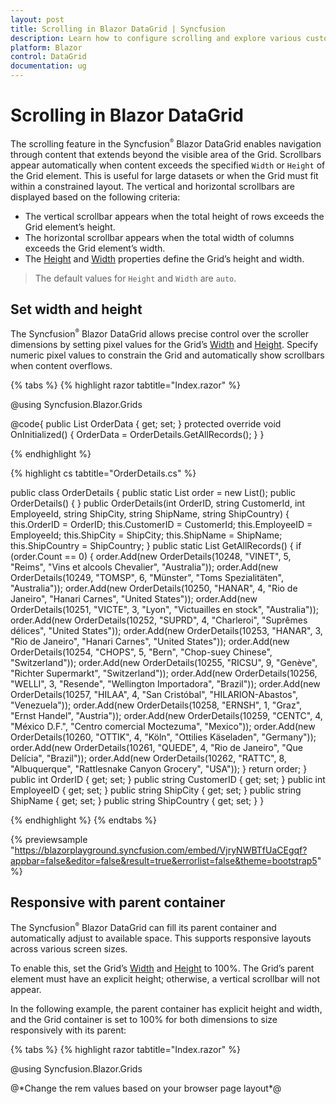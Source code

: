 ```yaml
---
layout: post
title: Scrolling in Blazor DataGrid | Syncfusion
description: Learn how to configure scrolling and explore various customization options in the Syncfusion Blazor DataGrid component for enhanced user experience.
platform: Blazor
control: DataGrid
documentation: ug
---
```


# Scrolling in Blazor DataGrid

The scrolling feature in the Syncfusion<sup style="font-size:70%">&reg;</sup> Blazor DataGrid enables navigation through content that extends beyond the visible area of the Grid. Scrollbars appear automatically when content exceeds the specified `Width` or `Height` of the Grid element. This is useful for large datasets or when the Grid must fit within a constrained layout. The vertical and horizontal scrollbars are displayed based on the following criteria:

* The vertical scrollbar appears when the total height of rows exceeds the Grid element’s height.
* The horizontal scrollbar appears when the total width of columns exceeds the Grid element’s width.
* The [Height](https://help.syncfusion.com/cr/blazor/Syncfusion.Blazor.Grids.SfGrid-1.html#Syncfusion_Blazor_Grids_SfGrid_1_Height) and [Width](https://help.syncfusion.com/cr/blazor/Syncfusion.Blazor.Grids.SfGrid-1.html#Syncfusion_Blazor_Grids_SfGrid_1_Width) properties define the Grid’s height and width.

> The default values for `Height` and `Width` are `auto`.

## Set width and height

The Syncfusion<sup style="font-size:70%">&reg;</sup> Blazor DataGrid allows precise control over the scroller dimensions by setting pixel values for the Grid’s [Width](https://help.syncfusion.com/cr/blazor/Syncfusion.Blazor.Grids.SfGrid-1.html#Syncfusion_Blazor_Grids_SfGrid_1_Width) and [Height](https://help.syncfusion.com/cr/blazor/Syncfusion.Blazor.Grids.SfGrid-1.html#Syncfusion_Blazor_Grids_SfGrid_1_Height). Specify numeric pixel values to constrain the Grid and automatically show scrollbars when content overflows.

{% tabs %}
{% highlight razor tabtitle="Index.razor" %}

@using Syncfusion.Blazor.Grids

<SfGrid DataSource="@OrderData" Height="315" Width="400">
    <GridColumns>
        <GridColumn Field=@nameof(OrderDetails.OrderID) HeaderText="Order ID" TextAlign="TextAlign.Right" Width="120"></GridColumn>
        <GridColumn Field=@nameof(OrderDetails.CustomerID) HeaderText="Customer ID" Width="150"></GridColumn>
        <GridColumn Field=@nameof(OrderDetails.EmployeeID) HeaderText="Employee ID" TextAlign="TextAlign.Right" Width="130"></GridColumn>
        <GridColumn Field=@nameof(OrderDetails.ShipCity) HeaderText="Ship City" Width="120"></GridColumn>
        <GridColumn Field=@nameof(OrderDetails.ShipCountry) HeaderText="Ship Country" Width="150"></GridColumn>
        <GridColumn Field=@nameof(OrderDetails.ShipName) HeaderText="Ship Name" Width="150"></GridColumn>
    </GridColumns>
</SfGrid>

@code{
    public List<OrderDetails> OrderData { get; set; }
    protected override void OnInitialized()
    {
        OrderData = OrderDetails.GetAllRecords();
    }
}

{% endhighlight %}

{% highlight cs tabtitle="OrderDetails.cs" %}

public class OrderDetails
{
    public static List<OrderDetails> order = new List<OrderDetails>();
    public OrderDetails() { }
    public OrderDetails(int OrderID, string CustomerId, int EmployeeId, string ShipCity, string ShipName, string ShipCountry)
    {
        this.OrderID = OrderID;
        this.CustomerID = CustomerId;
        this.EmployeeID = EmployeeId;
        this.ShipCity = ShipCity;
        this.ShipName = ShipName;
        this.ShipCountry = ShipCountry;
    }
    public static List<OrderDetails> GetAllRecords()
    {
        if (order.Count == 0)
        {
            order.Add(new OrderDetails(10248, "VINET", 5, "Reims", "Vins et alcools Chevalier", "Australia"));
            order.Add(new OrderDetails(10249, "TOMSP", 6, "Münster", "Toms Spezialitäten", "Australia"));
            order.Add(new OrderDetails(10250, "HANAR", 4, "Rio de Janeiro", "Hanari Carnes", "United States"));
            order.Add(new OrderDetails(10251, "VICTE", 3, "Lyon", "Victuailles en stock", "Australia"));
            order.Add(new OrderDetails(10252, "SUPRD", 4, "Charleroi", "Suprêmes délices", "United States"));
            order.Add(new OrderDetails(10253, "HANAR", 3, "Rio de Janeiro", "Hanari Carnes", "United States"));
            order.Add(new OrderDetails(10254, "CHOPS", 5, "Bern", "Chop-suey Chinese", "Switzerland"));
            order.Add(new OrderDetails(10255, "RICSU", 9, "Genève", "Richter Supermarkt", "Switzerland"));
            order.Add(new OrderDetails(10256, "WELLI", 3, "Resende", "Wellington Importadora", "Brazil"));
            order.Add(new OrderDetails(10257, "HILAA", 4, "San Cristóbal", "HILARION-Abastos", "Venezuela"));
            order.Add(new OrderDetails(10258, "ERNSH", 1, "Graz", "Ernst Handel", "Austria"));
            order.Add(new OrderDetails(10259, "CENTC", 4, "México D.F.", "Centro comercial Moctezuma", "Mexico"));
            order.Add(new OrderDetails(10260, "OTTIK", 4, "Köln", "Ottilies Käseladen", "Germany"));
            order.Add(new OrderDetails(10261, "QUEDE", 4, "Rio de Janeiro", "Que Delícia", "Brazil"));
            order.Add(new OrderDetails(10262, "RATTC", 8, "Albuquerque", "Rattlesnake Canyon Grocery", "USA"));
        }
        return order;
    }
    public int OrderID { get; set; }
    public string CustomerID { get; set; }
    public int EmployeeID { get; set; }
    public string ShipCity { get; set; }
    public string ShipName { get; set; }
    public string ShipCountry { get; set; }
}

{% endhighlight %}
{% endtabs %}

{% previewsample "https://blazorplayground.syncfusion.com/embed/VjryNWBTfUaCEgqf?appbar=false&editor=false&result=true&errorlist=false&theme=bootstrap5" %}

## Responsive with parent container

The Syncfusion<sup style="font-size:70%">&reg;</sup> Blazor DataGrid can fill its parent container and automatically adjust to available space. This supports responsive layouts across various screen sizes.

To enable this, set the Grid’s [Width](https://help.syncfusion.com/cr/blazor/Syncfusion.Blazor.Grids.SfGrid-1.html#Syncfusion_Blazor_Grids_SfGrid_1_Width) and [Height](https://help.syncfusion.com/cr/blazor/Syncfusion.Blazor.Grids.SfGrid-1.html#Syncfusion_Blazor_Grids_SfGrid_1_Height) to 100%. The Grid’s parent element must have an explicit height; otherwise, a vertical scrollbar will not appear.

In the following example, the parent container has explicit height and width, and the Grid container is set to 100% for both dimensions to size responsively with its parent:

{% tabs %}
{% highlight razor tabtitle="Index.razor" %}

@using Syncfusion.Blazor.Grids

<div style="width:calc(100vw - 20rem); height:calc(100vh - 7rem);"> @*Change the rem values based on your browser page layout*@
    <SfGrid DataSource="@LazyLoadData" Height="100%" Width="100%">
        <GridColumns>
            <GridColumn Field=@nameof(LazyLoadDetails.OrderID) HeaderText="Order ID" TextAlign="TextAlign.Right" Width="120"></GridColumn>
            <GridColumn Field=@nameof(LazyLoadDetails.CustomerID) HeaderText="Customer ID" Width="150"></GridColumn>
            <GridColumn Field=@nameof(LazyLoadDetails.Freight) HeaderText="Freight" TextAlign="TextAlign.Right" Width="100"></GridColumn>
            <GridColumn Field=@nameof(LazyLoadDetails.ShipAddress) HeaderText="Ship Address" Width="120"></GridColumn>
        </GridColumns>
    </SfGrid>
</div>

@code{
    public List<LazyLoadDetails> LazyLoadData { get; set; }
    protected override void OnInitialized()
    {
        LazyLoadData = LazyLoadDetails.CreateLazyLoadData();
    }
}

{% endhighlight %}

{% highlight cs tabtitle="LazyLoadDetails.cs" %}

public class LazyLoadDetails
{
    public static List<LazyLoadDetails> CreateLazyLoadData()
    {
        var lazyLoadData = new List<LazyLoadDetails>();
        var customerIds = new[] { "VINET", "TOMSP", "HANAR", "VICTE", "SUPRD", "HANAR", "CHOPS", "RICSU", "WELLI", "HILAA", "ERNSH", "CENTC", "OTTIK", "QUEDE", "RATTC", "FOLKO", "BLONP", "WARTH" };
        var shipAddresses = new[] { "507 - 20th Ave. E.\nApt. 2A", "908 W. Capital Way", "722 Moss Bay Blvd.", "4110 Old Redmond Rd.", "14 Garrett Hill" };
        var freights = new[] { 10, 24, 12, 48, 36, 102, 18 };
        int orderId = 10248;
        var random = new Random();
        for (int i = 0; i < 50; i++)
        {
            lazyLoadData.Add(new LazyLoadDetails
            {
                OrderID = orderId + i,
                CustomerID = customerIds[random.Next(customerIds.Length)],
                ShipAddress = shipAddresses[random.Next(shipAddresses.Length)],
                Freight = freights[random.Next(freights.Length)]
            });
        }
        return lazyLoadData;
    }
    public int OrderID { get; set; }
    public string CustomerID { get; set; }
    public string ShipAddress { get; set; }
    public double Freight { get; set; }
}

{% endhighlight %}
{% endtabs %}

{% previewsample "https://blazorplayground.syncfusion.com/embed/BNLIjMBcAgEnKHGz?appbar=false&editor=false&result=true&errorlist=false&theme=bootstrap5" %}

## Sticky header

The Syncfusion<sup style="font-size:70%">&reg;</sup> Blazor DataGrid can keep column headers visible while scrolling. Enable this by setting [EnableStickyHeader](https://help.syncfusion.com/cr/blazor/Syncfusion.Blazor.Grids.SfGrid-1.html#Syncfusion_Blazor_Grids_SfGrid_1_EnableStickyHeader) to **true**. Sticky headers depend on a scrollable container with an explicit height.

In the demo below, Grid headers remain sticky while scrolling within the Grid’s parent div element.

{% tabs %}
{% highlight razor tabtitle="Index.razor" %}

@using Syncfusion.Blazor.Grids
@using Syncfusion.Blazor.Buttons

<div>
    <label> Enable or Disable Sticky Header</label>
    <SfSwitch ValueChange="Change" TChecked="bool" style="margin-top:5px"></SfSwitch>
</div>
<div style="height:350px; margin-top:5px"> 
    <SfGrid @ref="Grid" DataSource="@LazyLoadData" EnableStickyHeader="@isStickyHeaderEnabled">
        <GridColumns>
            <GridColumn Field=@nameof(LazyLoadDetails.OrderID) HeaderText="Order ID" TextAlign="TextAlign.Right" Width="120"></GridColumn>
            <GridColumn Field=@nameof(LazyLoadDetails.CustomerID) HeaderText="Customer ID" Width="150"></GridColumn>
            <GridColumn Field=@nameof(LazyLoadDetails.Freight) HeaderText="Freight" TextAlign="TextAlign.Right" Width="100"></GridColumn>
            <GridColumn Field=@nameof(LazyLoadDetails.ShipAddress) HeaderText="Ship Address" Width="120"></GridColumn>
        </GridColumns>
    </SfGrid>
</div>

@code{
    private SfGrid<LazyLoadDetails> Grid;
    public List<LazyLoadDetails> LazyLoadData { get; set; }
    protected override void OnInitialized()
    {
        LazyLoadData = LazyLoadDetails.CreateLazyLoadData();
    }
    public bool isStickyHeaderEnabled;
    private void Change(Syncfusion.Blazor.Buttons.ChangeEventArgs<bool> args)
    {
        isStickyHeaderEnabled = args.Checked;
        Grid.Refresh();
    }
}

{% endhighlight %}

{% highlight cs tabtitle="LazyLoadDetails.cs" %}

public class LazyLoadDetails
{
    public static List<LazyLoadDetails> CreateLazyLoadData()
    {
        var lazyLoadData = new List<LazyLoadDetails>();
        var customerIds = new[] { "VINET", "TOMSP", "HANAR", "VICTE", "SUPRD", "HANAR", "CHOPS", "RICSU", "WELLI", "HILAA", "ERNSH", "CENTC", "OTTIK", "QUEDE", "RATTC", "FOLKO", "BLONP", "WARTH" };
        var shipAddresses = new[] { "507 - 20th Ave. E.\nApt. 2A", "908 W. Capital Way", "722 Moss Bay Blvd.", "4110 Old Redmond Rd.", "14 Garrett Hill" };
        var freights = new[] { 10, 24, 12, 48, 36, 102, 18 };
        int orderId = 10248;
        var random = new Random();
        for (int i = 0; i < 50; i++)
        {
            lazyLoadData.Add(new LazyLoadDetails
            {
                OrderID = orderId + i,
                CustomerID = customerIds[random.Next(customerIds.Length)],
                ShipAddress = shipAddresses[random.Next(shipAddresses.Length)],
                Freight = freights[random.Next(freights.Length)]
            });
        }
        return lazyLoadData;
    }
    public int OrderID { get; set; }
    public string CustomerID { get; set; }
    public string ShipAddress { get; set; }
    public double Freight { get; set; }
}

{% endhighlight %}
{% endtabs %}

{% previewsample "https://blazorplayground.syncfusion.com/embed/BtLIZfLlyiVvXGhD?appbar=false&editor=false&result=true&errorlist=false&theme=bootstrap5" %}

## Scroll to selected row

The Syncfusion<sup style="font-size:70%">&reg;</sup> Blazor DataGrid can scroll content to bring a selected row into view. Use [ScrollIntoViewAsync](https://help.syncfusion.com/cr/blazor/Syncfusion.Blazor.Grids.SfGrid-1.html#Syncfusion_Blazor_Grids_SfGrid_1_ScrollIntoViewAsync_System_Int32_System_Int32_System_Int32_) by passing a row index (or the appropriate overload parameters) to align the selection in the viewport.

The following example demonstrates scrolling to a selected row by passing the selected row index to `ScrollIntoViewAsync`:

{% tabs %}
{% highlight razor tabtitle="Index.razor" %}

@using Syncfusion.Blazor.Grids
@using Syncfusion.Blazor.DropDowns

<div>
    <label style="padding: 30px 2px 0 0">Select row index:</label>
    <SfDropDownList TValue="string" TItem="Rows" Placeholder="Select count" Width="220px" DataSource="DropDownData" @bind-Value="SelectedValue">
        <DropDownListFieldSettings Text="Text" Value="Value"></DropDownListFieldSettings>
        <DropDownListEvents ValueChange="ValueChanged" TValue="string" TItem="Rows"></DropDownListEvents>
    </SfDropDownList>
</div>
<div style="height:350px; margin-top:5px">
    <SfGrid @ref="Grid" DataSource="@LazyLoadData" Height="315" Width="100%">
        <GridEvents RowSelected="RowselectedHandler" TValue="LazyLoadDetails"></GridEvents>
        <GridColumns>
            <GridColumn Field=@nameof(LazyLoadDetails.OrderID) HeaderText="Order ID" TextAlign="TextAlign.Right" Width="120"></GridColumn>
            <GridColumn Field=@nameof(LazyLoadDetails.CustomerID) HeaderText="Customer ID" Width="150"></GridColumn>
            <GridColumn Field=@nameof(LazyLoadDetails.Freight) HeaderText="Freight" TextAlign="TextAlign.Right" Width="100"></GridColumn>
            <GridColumn Field=@nameof(LazyLoadDetails.ShipAddress) HeaderText="Ship Address" Width="120"></GridColumn>
        </GridColumns>
    </SfGrid>
</div>

@code{
    private SfGrid<LazyLoadDetails> Grid;
    public List<LazyLoadDetails> LazyLoadData { get; set; }
    protected override void OnInitialized()
    {
        LazyLoadData = LazyLoadDetails.CreateLazyLoadData();
    }
    public string SelectedValue { get; set; }
    public class Rows
    {
        public string Text { get; set; }
        public string Value { get; set; }
    }
    private List<Rows> DropDownData = new List<Rows>
    {
        new Rows() { Text = "Select count" },
        new Rows() { Text = "10", Value = "10" },
        new Rows() { Text = "20", Value = "20" },
        new Rows() { Text = "30", Value = "30" },
        new Rows() { Text = "80", Value = "80" },
        new Rows() { Text = "100", Value = "100" },
        new Rows() { Text = "200", Value = "200" },
        new Rows() { Text = "232", Value = "232" },
        new Rows() { Text = "300", Value = "300" },
        new Rows() { Text = "500", Value = "500" },
        new Rows() { Text = "800", Value = "800" },
        new Rows() { Text = "820", Value = "820" },
        new Rows() { Text = "920", Value = "920" },
        new Rows() { Text = "990", Value = "990" }
    };
    public async Task ValueChanged(ChangeEventArgs<string, Rows> Args)
    {
        if (int.TryParse(SelectedValue, out int rowIndex))
        {
            await Grid.SelectRowAsync(rowIndex);
            await Grid.ScrollIntoViewAsync(rowIndex);
        }
    }
    public void RowselectedHandler(RowSelectEventArgs<LazyLoadDetails> args)
    {
        Grid.PreventRender(false);
    }
}

{% endhighlight %}

{% highlight cs tabtitle="LazyLoadDetails.cs" %}

public class LazyLoadDetails
{
    public static List<LazyLoadDetails> CreateLazyLoadData()
    {
        var lazyLoadData = new List<LazyLoadDetails>();
        var customerIds = new[] { "VINET", "TOMSP", "HANAR", "VICTE", "SUPRD", "HANAR", "CHOPS", "RICSU", "WELLI", "HILAA", "ERNSH", "CENTC", "OTTIK", "QUEDE", "RATTC", "FOLKO", "BLONP", "WARTH" };
        var shipAddresses = new[] { "507 - 20th Ave. E.\nApt. 2A", "908 W. Capital Way", "722 Moss Bay Blvd.", "4110 Old Redmond Rd.", "14 Garrett Hill" };
        var freights = new[] { 10, 24, 12, 48, 36, 102, 18 };
        int orderId = 10248;
        var random = new Random();
        for (int i = 0; i < 1000; i++)
        {
            lazyLoadData.Add(new LazyLoadDetails
            {
                OrderID = orderId + i,
                CustomerID = customerIds[random.Next(customerIds.Length)],
                ShipAddress = shipAddresses[random.Next(shipAddresses.Length)],
                Freight = freights[random.Next(freights.Length)]
            });
        }
        return lazyLoadData;
    }
    public int OrderID { get; set; }
    public string CustomerID { get; set; }
    public string ShipAddress { get; set; }
    public double Freight { get; set; }
}

{% endhighlight %}
{% endtabs %}

{% previewsample "https://blazorplayground.syncfusion.com/embed/BthyZpBboVNkPPvv?appbar=false&editor=false&result=true&errorlist=false&theme=bootstrap5" %}

## Customize the appearance of scrollbar

By default, the Syncfusion<sup style="font-size:70%">&reg;</sup> Blazor DataGrid uses the native browser scrollbar for horizontal and vertical scrolling when content exceeds the Grid’s visible area. If the default appearance does not match application styling, the scrollbar can be customized using CSS—subject to browser support.

Refer to this [CSS Tricks](https://css-tricks.com/almanac/properties/s/scrollbar/) article for details on cross-browser scrollbar styling. When customizing, consider accessibility and ensure that keyboard scrolling and focus visuals remain usable.

The following example demonstrates applying custom scrollbar styles by referring to the guidance above:

{% tabs %}
{% highlight razor tabtitle="Index.razor" %}

@using Syncfusion.Blazor.Grids

<SfGrid DataSource="@OrderData" Height="315" Width="400">
    <GridColumns>
        <GridColumn Field=@nameof(OrderDetails.OrderID) HeaderText="Order ID" TextAlign="TextAlign.Right" Width="120"></GridColumn>
        <GridColumn Field=@nameof(OrderDetails.CustomerID) HeaderText="Customer Name" Width="120"></GridColumn>
        <GridColumn Field=@nameof(OrderDetails.OrderDate) HeaderText=" Order Date" Format="d" Type="ColumnType.Date" TextAlign="TextAlign.Right" Width="130"></GridColumn>
        <GridColumn Field=@nameof(OrderDetails.Freight) HeaderText="Freight" Format="C2" TextAlign="TextAlign.Right" Width="100"></GridColumn>
        <GridColumn Field=@nameof(OrderDetails.ShipCountry) HeaderText="Ship Country" Width="120"></GridColumn>
    </GridColumns>
</SfGrid>

@code{
    public List<OrderDetails> OrderData { get; set; }
    protected override void OnInitialized()
    {
        OrderData = OrderDetails.GetAllRecords();
    }
}
<style>
    ::-webkit-scrollbar-thumb {
        background-color: #888;
        border-radius: 10px
    }
    ::-webkit-scrollbar {
        background-color: white;
    }
    ::-webkit-scrollbar-button {
        background-color: #bbbbbb;
    }
</style>

{% endhighlight %}

{% highlight cs tabtitle="OrderDetails.cs" %}

public class OrderDetails
{
    public static List<OrderDetails> order = new List<OrderDetails>();

    public OrderDetails() { }

    public OrderDetails(int? OrderID, string CustomerID, DateTime? OrderDate, double? Freight, string ShipCountry)
    {
        this.OrderID = OrderID;
        this.CustomerID = CustomerID;
        this.OrderDate = OrderDate;
        this.Freight = Freight;
        this.ShipCountry = ShipCountry;
    }

    public static List<OrderDetails> GetAllRecords()
    {
        if (order.Count == 0)
        {
            var customerIds = new string[] { "ALFKI", "ANANTR", "ANTON", "BLONP", "BOLID" };
            var countries = new string[] { "USA", "UK", "JAPAN" };
            var rand = new Random();

            order = Enumerable.Range(1, 75).Select(x => new OrderDetails(
                1000 + x,
                customerIds[rand.Next(customerIds.Length)],
                DateTime.Now.AddDays(-x),
                2.1 * x,
                countries[rand.Next(countries.Length)]
            )).ToList();
        }
        return order;
    }

    public int? OrderID { get; set; }
    public string CustomerID { get; set; }
    public DateTime? OrderDate { get; set; }
    public double? Freight { get; set; }
    public string ShipCountry { get; set; }
}

{% endhighlight %}
{% endtabs %}

{% previewsample "https://blazorplayground.syncfusion.com/embed/BZLIjfVOsgWujwMH?appbar=false&editor=false&result=true&errorlist=false&theme=bootstrap5" %}

> A fully working sample is available [here](https://github.com/SyncfusionExamples/blazor-datagrid-customize-default-scrollbar).
